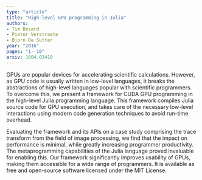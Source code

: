 ```yaml
---
type: "article"
title: "High-level GPU programming in Julia"
authors:
- Tim Besard
- Pieter Verstraete
- Bjorn De Sutter
year: "2016"
pages: "1--10"
arxiv: 1604.03410
---
```

GPUs are popular devices for accelerating scientific calculations. However, as
GPU code is usually written in low-level languages, it breaks the abstractions
of high-level languages popular with scientific programmers. To overcome this,
we present a framework for CUDA GPU programming in the high-level Julia
programming language. This framework compiles Julia source code for GPU
execution, and takes care of the necessary low-level interactions using modern
code generation techniques to avoid run-time overhead.

Evaluating the framework and its APIs on a case study comprising the trace
transform from the field of image processing, we find that the impact on
performance is minimal, while greatly increasing programmer productivity. The
metaprogramming capabilities of the Julia language proved invaluable for
enabling this. Our framework significantly improves usability of GPUs, making
them accessible for a wide range of programmers. It is available as free and
open-source software licensed under the MIT License.